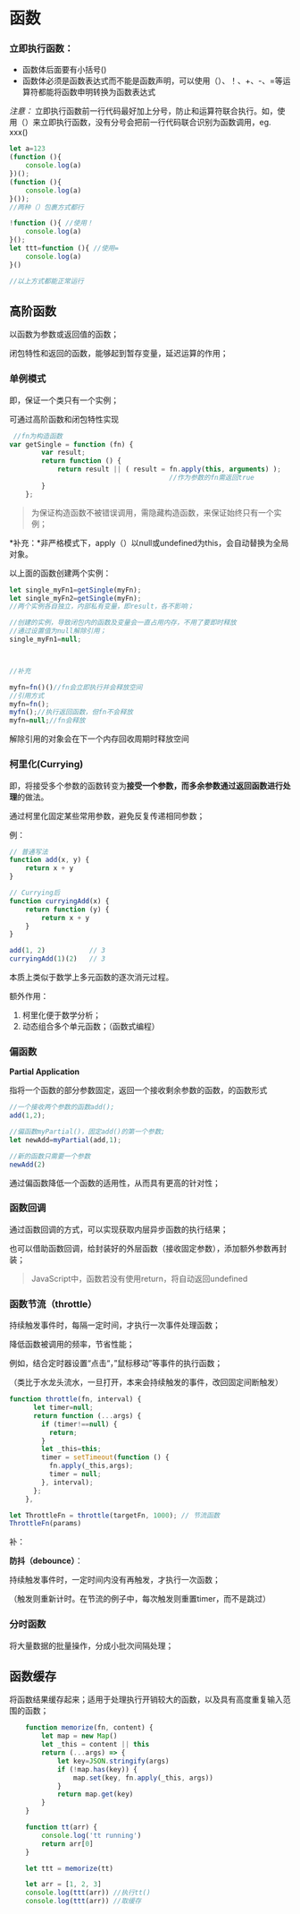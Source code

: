 # 函数

### 立即执行函数：

- 函数体后面要有小括号()
- 函数体必须是函数表达式而不能是函数声明，可以使用（）、！、+、-、=等运算符都能将函数申明转换为函数表达式

*注意：* 立即执行函数前一行代码最好加上分号，防止和运算符联合执行。如，使用（）来立即执行函数，没有分号会把前一行代码联合识别为函数调用，eg. xxx()

```js
let a=123
(function (){
    console.log(a)
})();
(function (){
    console.log(a)
}());
//两种（）包裹方式都行

!function (){ //使用！
    console.log(a)
}();
let ttt=function (){ //使用=
    console.log(a)
}()

//以上方式都能正常运行
```

## 高阶函数

以函数为参数或返回值的函数；

闭包特性和返回的函数，能够起到暂存变量，延迟运算的作用；



### 单例模式

即，保证一个类只有一个实例；

可通过高阶函数和闭包特性实现

```javascript
 //fn为构造函数
var getSingle = function (fn) {
        var result;
        return function () {
            return result || ( result = fn.apply(this, arguments) );
                                        //作为参数的fn需返回true
        }
    };
```

>  为保证构造函数不被错误调用，需隐藏构造函数，来保证始终只有一个实例；

*补充：*非严格模式下，apply（）以null或undefined为this，会自动替换为全局对象。

以上面的函数创建两个实例：

```javascript
let single_myFn1=getSingle(myFn);
let single_myFn2=getSingle(myFn);
//两个实例各自独立，内部私有变量，即result，各不影响；

//创建的实例，导致闭包内的函数及变量会一直占用内存，不用了要即时释放
//通过设置值为null解除引用；
single_myFn1=null;



//补充

myfn=fn()()//fn会立即执行并会释放空间
//引用方式
myfn=fn();
myfn();//执行返回函数，但fn不会释放
myfn=null;//fn会释放
```

解除引用的对象会在下一个内存回收周期时释放空间



### 柯里化(Currying)

即，将接受多个参数的函数转变为**接受一个参数，而多余参数通过返回函数进行处理**的做法。

通过柯里化固定某些常用参数，避免反复传递相同参数；

例：

```javascript
// 普通写法
function add(x, y) {
    return x + y
}

// Currying后
function curryingAdd(x) {
    return function (y) {
        return x + y
    }
}

add(1, 2)           // 3
curryingAdd(1)(2)   // 3
```

本质上类似于数学上多元函数的逐次消元过程。

额外作用：

1. 柯里化便于数学分析；
2. 动态组合多个单元函数；（函数式编程）



### 偏函数

**Partial Application**

指将一个函数的部分参数固定，返回一个接收剩余参数的函数，的函数形式

```javascript
//一个接收两个参数的函数add();
add(1,2);

//偏函数myPartial()，固定add()的第一个参数;
let newAdd=myPartial(add,1);

//新的函数只需要一个参数
newAdd(2)
```

通过偏函数降低一个函数的适用性，从而具有更高的针对性；



### 函数回调

通过函数回调的方式，可以实现获取内层异步函数的执行结果；

也可以借助函数回调，给封装好的外层函数（接收固定参数），添加额外参数再封装；

> JavaScript中，函数若没有使用return，将自动返回undefined



### 函数节流（throttle）

持续触发事件时，每隔一定时间，才执行一次事件处理函数；

降低函数被调用的频率，节省性能；

例如，结合定时器设置“点击“，”鼠标移动”等事件的执行函数；

（类比于水龙头流水，一旦打开，本来会持续触发的事件，改回固定间断触发）

```javascript
function throttle(fn, interval) {
      let timer=null; 
      return function (...args) {
        if (timer!==null) {
          return;
        }
        let _this=this;
        timer = setTimeout(function () {
          fn.apply(_this,args);
          timer = null;
        }, interval);
      };
    },

let ThrottleFn = throttle(targetFn, 1000); // 节流函数
ThrottleFn(params)
```

补：

**防抖（debounce）**：

持续触发事件时，一定时间内没有再触发，才执行一次函数；

（触发则重新计时。在节流的例子中，每次触发则重置timer，而不是跳过）



### 分时函数

将大量数据的批量操作，分成小批次间隔处理；



## 函数缓存

将函数结果缓存起来；适用于处理执行开销较大的函数，以及具有高度重复输入范围的函数；

```js
    function memorize(fn, content) {
        let map = new Map()
        let _this = content || this
        return (...args) => {
            let key=JSON.stringify(args)
            if (!map.has(key)) {
                map.set(key, fn.apply(_this, args))
            }
            return map.get(key)
        }
    }

    function tt(arr) {
        console.log('tt running')
        return arr[0]
    }

    let ttt = memorize(tt)

    let arr = [1, 2, 3]
    console.log(ttt(arr)) //执行tt()
    console.log(ttt(arr)) //取缓存

```



